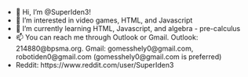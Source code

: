<ul>
  <li>👋 Hi, I’m @SuperIden3!</li>
  <li>👀 I’m interested in video games, HTML, and Javascript</li>
  <li>🌱 I’m currently learning HTML, Javascript, and algebra - pre-calculus</li>
<li>📫 You can reach me through Outlook or Gmail. Outlook: 214880@bpsma.org. Gmail: gomesshely0@gmail.com, robotiden0@gmail.com (gomesshely0@gmail.com is preferred)</li>
<li>Reddit: https://www.reddit.com/user/SuperIden3</li>
</ul>
